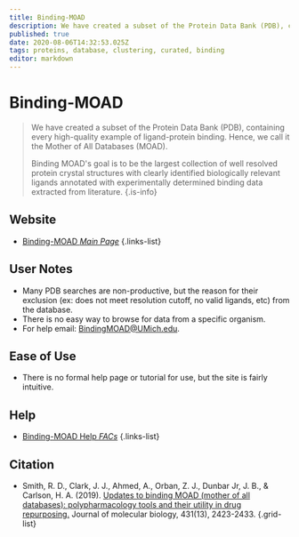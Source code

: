 ```yaml
---
title: Binding-MOAD
description: We have created a subset of the Protein Data Bank (PDB), containing every high-quality example of ligand-protein binding. Hence, we call it the Mother of All Databases (MOAD). 
published: true
date: 2020-08-06T14:32:53.025Z
tags: proteins, database, clustering, curated, binding
editor: markdown
---
```


# Binding-MOAD

> We have created a subset of the Protein Data Bank (PDB), containing every high-quality example of ligand-protein binding. Hence, we call it the Mother of All Databases (MOAD). 
> 
> Binding MOAD's goal is to be the largest collection of well resolved protein crystal structures with clearly identified biologically relevant ligands annotated with experimentally determined binding data extracted from literature.
{.is-info}

 

## Website 

- [Binding-MOAD *Main Page*](http://www.bindingmoad.org/)
{.links-list}

## User Notes

- Many PDB searches are non-productive, but the reason for their exclusion (ex: does not meet resolution cutoff, no valid ligands, etc) from the database. 
- There is no easy way to browse for data from a specific organism. 
- For help email: BindingMOAD@UMich.edu.

## Ease of Use

- There is no formal help page or tutorial for use, but the site is fairly intuitive. 

## Help

- [Binding-MOAD Help *FACs*](http://www.bindingmoad.org/Home/faq)
{.links-list}

## Citation 

-	Smith, R. D., Clark, J. J., Ahmed, A., Orban, Z. J., Dunbar Jr, J. B., & Carlson, H. A. (2019). [Updates to binding MOAD (mother of all databases): polypharmacology tools and their utility in drug repurposing.](https://www.sciencedirect.com/science/article/abs/pii/S0022283619302967?via%3Dihub) Journal of molecular biology, 431(13), 2423-2433.
{.grid-list}